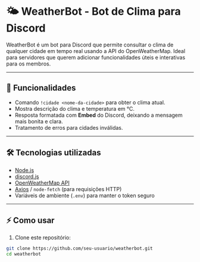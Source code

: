 # 🌤️ WeatherBot - Bot de Clima para Discord

WeatherBot é um bot para Discord que permite consultar o clima de qualquer cidade em tempo real usando a API do OpenWeatherMap. Ideal para servidores que querem adicionar funcionalidades úteis e interativas para os membros.

---

## 🚀 Funcionalidades

- Comando `!cidade <nome-da-cidade>` para obter o clima atual.
- Mostra descrição do clima e temperatura em °C.
- Resposta formatada com **Embed** do Discord, deixando a mensagem mais bonita e clara.
- Tratamento de erros para cidades inválidas.

---

## 🛠️ Tecnologias utilizadas

- [Node.js](https://nodejs.org/)
- [discord.js](https://discord.js.org/)
- [OpenWeatherMap API](https://openweathermap.org/api)
- [Axios](https://www.npmjs.com/package/axios) / `node-fetch` (para requisições HTTP)
- Variáveis de ambiente (`.env`) para manter o token seguro

---

## ⚡ Como usar

1. Clone este repositório:

```bash
git clone https://github.com/seu-usuario/weatherbot.git
cd weatherbot
